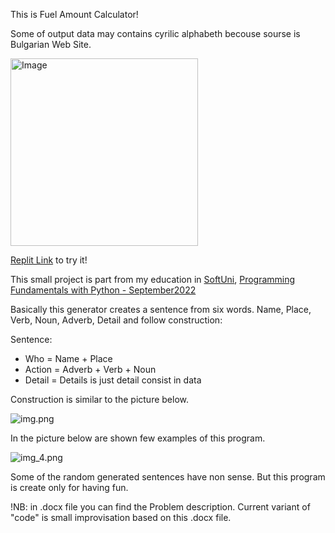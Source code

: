 This is Fuel Amount Calculator!

Some of output data may contains cyrilic alphabeth becouse sourse is Bulgarian Web Site.

<img alt='Image' width="300px" src="https://media.istockphoto.com/id/1021166110/vector/fuel-gauge-full-tank-round-black-car-dashboard-3d-device-on-metal-perforated-background.jpg?s=612x612&w=0&k=20&c=cgwbCR58HyAcrwr25ibEKiJ29uusehPl9fcoEjoslbs="/>


[Replit Link](https://replit.com/@qceka88/Fuel-Calculator-Small-Project#main.py) to try it!




This small project is part from my education in [SoftUni](https://softuni.bg/),
[Programming Fundamentals with Python - September2022](https://softuni.bg/trainings/3840/programming-fundamentals-with-python-september-2022)

Basically this generator creates a sentence from six words.
Name, Place, Verb, Noun, Adverb, Detail and follow construction:

Sentence:
 + Who = Name + Place
 + Action = Adverb + Verb + Noun
 + Detail = Details is just detail consist in data

Construction is similar to the picture below.

![img.png](img.png)

In the picture below are shown few examples of this program.

![img_4.png](img_4.png)


Some of the random generated sentences have non sense. 
But this program is create
only for having fun.

!NB: in .docx file you can find the Problem description.
Current variant of "code" is small improvisation based on
this .docx file.
